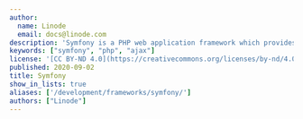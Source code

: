 ```yaml
---
author:
  name: Linode
  email: docs@linode.com
description: 'Symfony is a PHP web application framework which provides the classes and tools required to build and enhance both simple and complex applications.'
keywords: ["symfony", "php", "ajax"]
license: '[CC BY-ND 4.0](https://creativecommons.org/licenses/by-nd/4.0)'
published: 2020-09-02
title: Symfony
show_in_lists: true
aliases: ['/development/frameworks/symfony/']
authors: ["Linode"]
---
```

